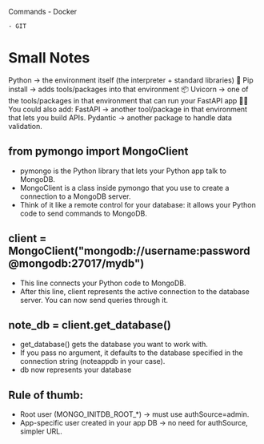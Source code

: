 Commands
    - Docker


    - GIT


# Small Notes
Python → the environment itself (the interpreter + standard libraries) 🏢
Pip install → adds tools/packages into that environment 📦
Uvicorn → one of the tools/packages in that environment that can run your FastAPI app 🧑‍🍳
You could also add:
FastAPI → another tool/package in that environment that lets you build APIs.
Pydantic → another package to handle data validation.


## from pymongo import MongoClient
 - pymongo is the Python library that lets your Python app talk to MongoDB.
 - MongoClient is a class inside pymongo that you use to create a connection to a MongoDB server.
 - Think of it like a remote control for your database: it allows your Python code to send commands to MongoDB.

## client = MongoClient("mongodb://username:password@mongodb:27017/mydb")
 - This line connects your Python code to MongoDB.
 - After this line, client represents the active connection to the database server. You can now send queries through it.

## note_db = client.get_database()
 - get_database() gets the database you want to work with.
 - If you pass no argument, it defaults to the database specified in the connection string (noteappdb in your case).
 - db now represents your database


## Rule of thumb:
 - Root user (MONGO_INITDB_ROOT_*) → must use authSource=admin.
 - App-specific user created in your app DB → no need for authSource, simpler URL.
